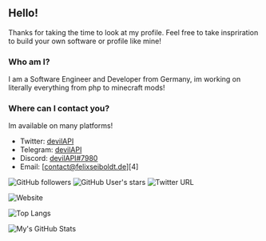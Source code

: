 [1]: https://twitter.com/devilAPI
[2]: https://t.me/devilAPI
[3]: https://discord.com/

## Hello!
Thanks for taking the time to look at my profile. Feel free to take inspriration to build your own software or profile like mine!
### Who am I?
I am a Software Engineer and Developer from Germany, im working on literally everything from php to minecraft mods!
### Where can I contact you?
Im available on many platforms!
+ Twitter: [devilAPI][1]
+ Telegram: [devilAPI][2]
+ Discord: [devilAPI#7980][3]
+ Email: [contact@felixseiboldt.de][4]

![GitHub followers](https://img.shields.io/github/followers/devilAPI?label=Follow&style=social)
![GitHub User's stars](https://img.shields.io/github/stars/devilAPI?style=social)
![Twitter URL](https://img.shields.io/twitter/url?style=social&url=https%3A%2F%2Ftwitter.com%2FdevilAPI)

![Website](https://img.shields.io/website?down_color=red&down_message=offline&up_color=green&up_message=online&url=http%3A%2F%2Fdevilapi.de)

![Top Langs](https://github-readme-stats.vercel.app/api/top-langs/?username=devilAPI&langs_count=5)

![My's GitHub Stats](https://github-readme-stats.vercel.app/api?username=devilAPI&show_icons=true&theme=Gradient)
